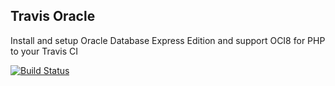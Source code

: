 ## Travis Oracle 
Install and setup Oracle Database Express Edition and support OCI8 for PHP to your Travis CI

[![Build Status](https://travis-ci.com/accgit/travis-oracle.svg?branch=master)](https://travis-ci.com/accgit/travis-oracle)
